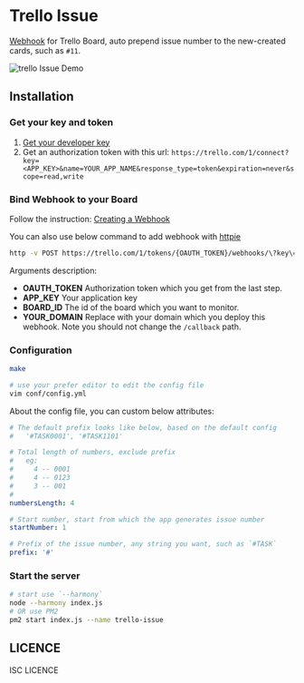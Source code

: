 # Trello Issue

[Webhook](https://trello.com/docs/gettingstarted/webhooks.html) for Trello Board, auto prepend issue number to the new-created cards, such as `#11`.

![trello Issue Demo](https://github.com/zhiyelee/trello-issue/raw/master/trello-issue.gif)

## Installation

### Get your key and token

1. [Get your developer key](https://trello.com/1/appKey/generate)
2. Get an authorization token with this url: `https://trello.com/1/connect?key=<APP_KEY>&name=YOUR_APP_NAME&response_type=token&expiration=never&scope=read,write`

### Bind Webhook to your Board

Follow the instruction: [Creating a Webhook](https://trello.com/docs/gettingstarted/webhooks.html#creating-a-webhook)

You can also use below command to add webhook with [httpie](https://github.com/jakubroztocil/httpie)

```bash
http -v POST https://trello.com/1/tokens/{OAUTH_TOKEN}/webhooks/\?key\={APP_KEY}   idModel={BOARD_ID} description='{custom_description}' callbackURL='http://{YOUR_DOMAIN}/callback?{any_parameters_you_want_append}'
```

Arguments description:
* __OAUTH_TOKEN__   Authorization token which you get from the last step.
* __APP_KEY__   Your application key
* __BOARD_ID__   The id of the board which you want to monitor.
* __YOUR_DOMAIN__   Replace with your domain which you deploy this webhook. Note you should not change the `/callback` path.

### Configuration

```bash
make

# use your prefer editor to edit the config file
vim conf/config.yml
```

About the config file, you can custom below attributes:

```yaml
# The default prefix looks like below, based on the default config
#   '#TASK0001', '#TASK1101'

# Total length of numbers, exclude prefix
#   eg:
#     4 -- 0001
#     4 -- 0123
#     3 -- 001
#
numbersLength: 4

# Start number, start from which the app generates issue number
startNumber: 1

# Prefix of the issue number, any string you want, such as `#TASK`
prefix: '#'
```


### Start the server

```bash
# start use `--harmony`
node --harmony index.js
# OR use PM2
pm2 start index.js --name trello-issue
```


## LICENCE
ISC LICENCE
